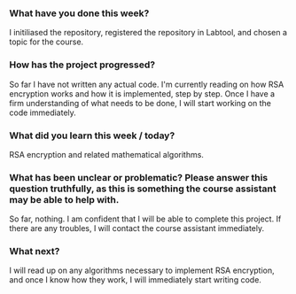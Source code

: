 ### What have you done this week?
I initiliased the repository, registered the repository in Labtool, and chosen a topic for the course.
    
### How has the project progressed?
So far I have not written any actual code. I'm currently reading on how RSA encryption works and how it is implemented, step by step. Once I have a firm understanding of what needs to be done, I will start working on the code immediately.

### What did you learn this week / today?
RSA encryption and related mathematical algorithms.

### What has been unclear or problematic? Please answer this question truthfully, as this is something the course assistant may be able to help with.
So far, nothing. I am confident that I will be able to complete this project. If there are any troubles, I will contact the course assistant immediately.

### What next?
I will read up on any algorithms necessary to implement RSA encryption, and once I know how they work, I will immediately start writing code.
